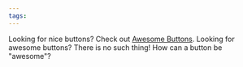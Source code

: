 ```yaml
---
tags: 
---
```


Looking for nice buttons? Check out [Awesome Buttons](http://github.com/gr2m/awesome-buttons). Looking for awesome buttons? There is no such thing! How can a button be "awesome"?
